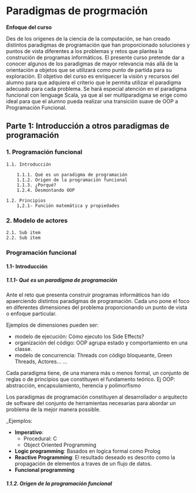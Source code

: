 # Paradigmas de progrmación

**Enfoque del curso**

Des de los orígenes de la ciencia de la computación, se han creado distintos paradigmas de
programación que han proporcionado soluciones y puntos de vista diferentes a los problemas y retos
que plantea la construción de programas informáticos. El presente curso pretende dar a conocer
algunos de los paradigmas de mayor relevancia más allá de la orientación a objetos que se utilizará
como punto de partida para su exploración. El objetivo del curso es enriquecer la visión y recursos
del alumno para que adquiera el criterio que le permita utilizar el paradigma adecuado para cada
problema. Se hará especial atención en el paradigma funcional con lenguage Scala, ya que al ser
multiparadigma se erige como ideal para que el alumno pueda realizar una transición suave de OOP
a Programación Funcional.


## **Parte 1**: Introducción a otros paradigmas de programación



### 1. Programación funcional

    1.1. Introducción

        1.1.1. Qué es un paradigma de programación
        1.1.2. Origen de la programación funcional
        1.1.3. ¿Porqué?
        1.2.4. Desmontando OOP 

    1.2. Principios
        1,2.1- Función matemática y propiedades

### 2. Modelo de actores

    2.1. Sub item
    2.2. Sub item



### Programación funcional

#### 1.1- Introducción

##### 1.1.1- Qué es un paradigma de programación

Ante el reto que presenta construir programas informáticos han ido apaerciendo distintos paradigmas de programación. Cada uno pone el foco en diferentes dimensiones del problema proporcionando un punto de vista o enfoque particular. 

Ejemplos de dimensiones pueden ser:

- modelo de ejecución: Cómo ejecuto los Side Effects? 
- organización del código: OOP agrupa estado y comportamiento en una classe.
- modelo de concurrencia: Threads con código bloqueante, Green Threads, Actores... 
...

Cada paradigma tiene, de una manera más o menos formal, un conjunto de reglas o de principios que constituyen el fundamento teórico. Ej OOP: abstracción, encapsulamiento, herencia y polimorfismo


Los paradigmas de programación constituyen al desarrollador o arquitecto de software del conjunto de herramientas necesarias para abordar un problema de la mejor manera possible. 


_Ejemplos:
- **Imperativo**: 
    - Procedural: C
    - Object Oriented Programming
- **Logic programming**: Basados en logica formal como Prolog 
- **Reactive Programming**: El resultado deseado es descrito como la propagación de elementos a traves de un flujo de datos. 
- **Funcional programming**
        
      
##### 1.1.2. Origen de la programación funcional
